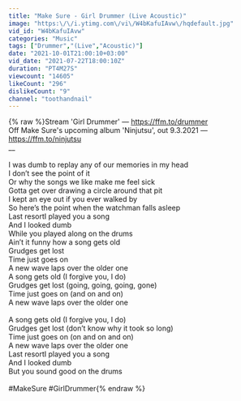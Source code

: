 ```yaml
---
title: "Make Sure - Girl Drummer (Live Acoustic)"
image: "https:\/\/i.ytimg.com\/vi\/W4bKafuIAvw\/hqdefault.jpg"
vid_id: "W4bKafuIAvw"
categories: "Music"
tags: ["Drummer","(Live","Acoustic)"]
date: "2021-10-01T21:00:10+03:00"
vid_date: "2021-07-22T18:00:10Z"
duration: "PT4M27S"
viewcount: "14605"
likeCount: "296"
dislikeCount: "9"
channel: "toothandnail"
---
```

{% raw %}Stream 'Girl Drummer' — <a rel="nofollow" target="blank" href="https://ffm.to/drummer">https://ffm.to/drummer</a><br />Off Make Sure's upcoming album 'Ninjutsu', out 9.3.2021 — <a rel="nofollow" target="blank" href="https://ffm.to/ninjutsu">https://ffm.to/ninjutsu</a><br />__<br /><br />I was dumb to replay any of our memories in my head<br />I don’t see the point of it<br />Or why the songs we like make me feel sick<br />Gotta get over drawing a circle around that pit<br />I kept an eye out if you ever walked by<br />So here’s the point when the watchman falls asleep<br />Last resortI played you a song<br />And I looked dumb<br />While you played along on the drums<br />Ain’t it funny how a song gets old<br />Grudges get lost<br />Time just goes on<br />A new wave laps over the older one<br />A song gets old (I forgive you, I do)<br />Grudges get lost (going, going, going, gone)<br />Time just goes on (and on and on)<br />A new wave laps over the older one<br /><br />A song gets old (I forgive you, I do)<br />Grudges get lost (don’t know why it took so long)<br />Time just goes on (on and on and on)<br />A new wave laps over the older one<br />Last resortI played you a song<br />And I looked dumb<br />But you sound good on the drums<br /><br />#MakeSure #GirlDrummer{% endraw %}
